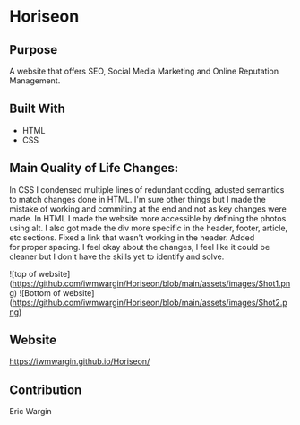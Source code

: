 # Horiseon

## Purpose
A website that offers SEO, Social Media Marketing and Online Reputation Management.

## Built With
* HTML
* CSS

## Main Quality of Life Changes:
In CSS I condensed multiple lines of redundant coding, adusted semantics to match changes done in HTML. I'm sure other things but I made the mistake of working and commiting at the end and not as key changes were made.
In HTML I made the website more accessible by defining the photos using alt.  I also got made the div more specific in the header, footer, article, etc sections. Fixed a link that wasn't working in the header. Added <br> for proper spacing. I feel okay about the changes, I feel like it could be cleaner but I don't have the skills yet to identify and solve.

![top of website] (https://github.com/iwmwargin/Horiseon/blob/main/assets/images/Shot1.png)
![Bottom of website] (https://github.com/iwmwargin/Horiseon/blob/main/assets/images/Shot2.png)

## Website
https://iwmwargin.github.io/Horiseon/

## Contribution
Eric Wargin




